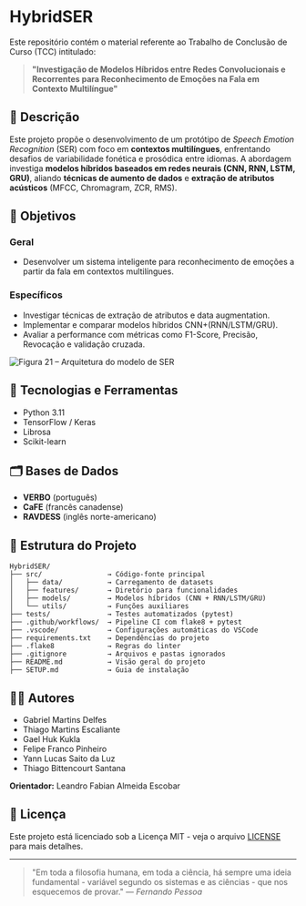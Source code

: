 # HybridSER

Este repositório contém o material referente ao Trabalho de Conclusão de Curso (TCC) intitulado:

> **"Investigação de Modelos Híbridos entre Redes Convolucionais e Recorrentes para Reconhecimento de Emoções na Fala em Contexto Multilíngue"**

## 📘 Descrição

Este projeto propõe o desenvolvimento de um protótipo de _Speech Emotion Recognition_ (SER) com foco em **contextos multilíngues**, enfrentando desafios de variabilidade fonética e prosódica entre idiomas. A abordagem investiga **modelos híbridos baseados em redes neurais (CNN, RNN, LSTM, GRU)**, aliando **técnicas de aumento de dados** e **extração de atributos acústicos** (MFCC, Chromagram, ZCR, RMS).

## 🎯 Objetivos

### Geral

- Desenvolver um sistema inteligente para reconhecimento de emoções a partir da fala em contextos multilíngues.

### Específicos

- Investigar técnicas de extração de atributos e data augmentation.
- Implementar e comparar modelos híbridos CNN+(RNN/LSTM/GRU).
- Avaliar a performance com métricas como F1-Score, Precisão, Revocação e validação cruzada.

![Figura 21 – Arquitetura do modelo de SER](https://github.com/user-attachments/assets/1f428711-d4ef-4819-813c-ccf1afec4369)

## 🧰 Tecnologias e Ferramentas

- Python 3.11
- TensorFlow / Keras
- Librosa
- Scikit-learn

## 🗂 Bases de Dados

- **VERBO** (português)
- **CaFE** (francês canadense)
- **RAVDESS** (inglês norte-americano)

## 📁 Estrutura do Projeto

```text
HybridSER/
├── src/                → Código-fonte principal
│   ├── data/           → Carregamento de datasets
│   ├── features/       → Diretório para funcionalidades
│   ├── models/         → Modelos híbridos (CNN + RNN/LSTM/GRU)
│   └── utils/          → Funções auxiliares
├── tests/              → Testes automatizados (pytest)
├── .github/workflows/  → Pipeline CI com flake8 + pytest
├── .vscode/            → Configurações automáticas do VSCode
├── requirements.txt    → Dependências do projeto
├── .flake8             → Regras do linter
├── .gitignore          → Arquivos e pastas ignorados
├── README.md           → Visão geral do projeto
├── SETUP.md            → Guia de instalação
```

## 👨‍🎓 Autores

- Gabriel Martins Delfes
- Thiago Martins Escaliante
- Gael Huk Kukla
- Felipe Franco Pinheiro
- Yann Lucas Saito da Luz
- Thiago Bittencourt Santana

**Orientador:** Leandro Fabian Almeida Escobar

## 📝 Licença

Este projeto está licenciado sob a Licença MIT - veja o arquivo [LICENSE](LICENSE) para mais detalhes.

---

> "Em toda a filosofia humana, em toda a ciência, há sempre uma ideia fundamental - variável segundo os sistemas e as ciências - que nos esquecemos de provar."
> — _Fernando Pessoa_
